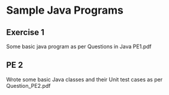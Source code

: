 # Sample Java Programs

## Exercise 1
Some basic java program as per Questions in Java PE1.pdf

## PE 2
Wrote some basic Java classes and their Unit test cases as per Question_PE2.pdf
